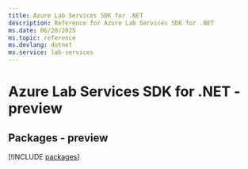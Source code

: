 ```yaml
---
title: Azure Lab Services SDK for .NET
description: Reference for Azure Lab Services SDK for .NET
ms.date: 06/20/2025
ms.topic: reference
ms.devlang: dotnet
ms.service: lab-services
---
```

# Azure Lab Services SDK for .NET - preview
## Packages - preview
[!INCLUDE [packages](lab-services-index.md)]